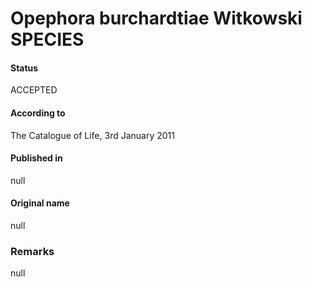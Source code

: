 Opephora burchardtiae Witkowski SPECIES
=======

#### Status
ACCEPTED

#### According to
The Catalogue of Life, 3rd January 2011

#### Published in
null

#### Original name
null

### Remarks
null